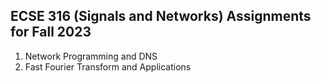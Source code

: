 ## ECSE 316 (Signals and Networks) Assignments for Fall 2023

1. Network Programming and DNS
2. Fast Fourier Transform and Applications
